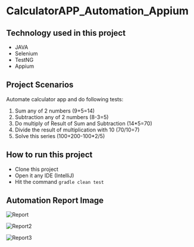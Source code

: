 # CalculatorAPP_Automation_Appium
## Technology used in this project
- JAVA
- Selenium
- TestNG
- Appium

## Project Scenarios
Automate calculator app and do following tests:
1. Sum any of 2 numbers (9+5=14)
2. Subtraction any of 2 numbers (8-3=5)
3. Do multiply of Result of Sum and Subtraction (14*5=70)
4. Divide the result of multiplication with 10 (70/10=7)
5. Solve this series (100+200-100*2/5)

## How to run this project
- Clone this project
- Open it any IDE (IntelliJ)
- Hit the command `gradle clean test`

## Automation Report Image

![Report](https://user-images.githubusercontent.com/67514655/222501697-d399c686-00a5-4850-9e05-0f869c80408d.png)

![Report2](https://user-images.githubusercontent.com/67514655/222501755-3d7832e6-08d8-4261-b1c8-707b27f32a34.png)

![Report3](https://user-images.githubusercontent.com/67514655/222501807-90d9ff35-7f9e-4975-8638-e7264c5e4dff.png)
